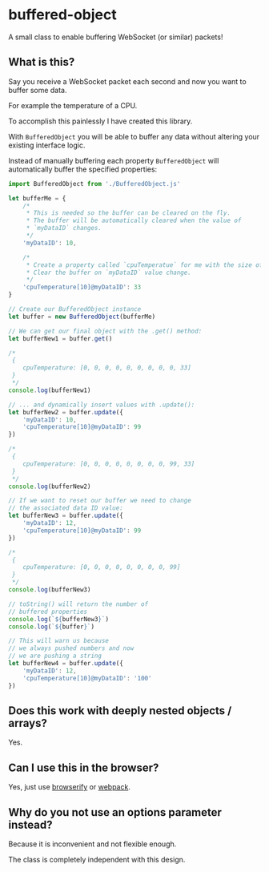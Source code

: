 # buffered-object
A small class to enable buffering WebSocket (or similar) packets!

## What is this?

Say you receive a WebSocket packet each second and now you want to buffer some data.

For example the temperature of a CPU.

To accomplish this painlessly I have created this library.

With `BufferedObject` you will be able to buffer any data without altering your existing interface logic.

Instead of manually buffering each property `BufferedObject` will automatically buffer the specified properties:

```js
import BufferedObject from './BufferedObject.js'

let bufferMe = {
	/*
	 * This is needed so the buffer can be cleared on the fly.
	 * The buffer will be automatically cleared when the value of
	 * `myDataID` changes.
	 */
	'myDataID': 10,

	/*
	 * Create a property called `cpuTemperatue` for me with the size of `10`.
	 * Clear the buffer on `myDataID` value change.
	 */
	'cpuTemperature[10]@myDataID': 33
}

// Create our BufferedObject instance
let buffer = new BufferedObject(bufferMe)

// We can get our final object with the .get() method:
let bufferNew1 = buffer.get()

/*
 {
 	cpuTemperature: [0, 0, 0, 0, 0, 0, 0, 0, 0, 33]
 }
 */
console.log(bufferNew1)

// ... and dynamically insert values with .update():
let bufferNew2 = buffer.update({
	'myDataID': 10,
	'cpuTemperature[10]@myDataID': 99
})

/*
 {
 	cpuTemperature: [0, 0, 0, 0, 0, 0, 0, 0, 99, 33]
 }
 */
console.log(bufferNew2)

// If we want to reset our buffer we need to change
// the associated data ID value:
let bufferNew3 = buffer.update({
	'myDataID': 12,
	'cpuTemperature[10]@myDataID': 99
})

/*
 {
 	cpuTemperature: [0, 0, 0, 0, 0, 0, 0, 0, 99]
 }
 */
console.log(bufferNew3)

// toString() will return the number of
// buffered properties
console.log(`${bufferNew3}`)
console.log(`${buffer}`)

// This will warn us because
// we always pushed numbers and now
// we are pushing a string
let bufferNew4 = buffer.update({
	'myDataID': 12,
	'cpuTemperature[10]@myDataID': '100'
})
```

## Does this work with deeply nested objects / arrays?

Yes.

## Can I use this in the browser?

Yes, just use [browserify](http://npmjs.com/browserify) or [webpack](http://npmjs.com/webpack).

## Why do you not use an options parameter instead?

Because it is inconvenient and not flexible enough.

The class is completely independent with this design.
